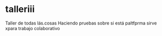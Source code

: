 # talleriii
Taller de todas lás.cosas
Haciendo pruebas sobre si está paltfprma sirve xpara  trabajo colaborativo

